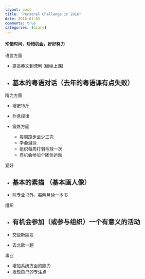 ```yaml
---
layout: post
title: "Personal Challenge in 2016"
date: 2016-01-05
comments: true
categories: [diary]
---
```

#### 珍惜时间，珍惜机会，好好努力
语言方面
  * 提高英文到流利 (继续上课)
  * 基本的粤语对话（去年的粤语课有点失败）
    -  

精力方面
  * 增肥15斤
  
  * 作息规律 
  
  * 锻炼方面
    - 每周跑步至少三次
    - 学会游泳 
    - 组织每周打羽毛球一次
    - 有机会参加个团体运动
 
爱好
  * 基本的素描 （基本画人像）
    -  
  
  * 除专业书外，每两月读一本书
  
组织
  * 有机会参加（或参与组织）一个有意义的活动
    -  

  * 交些新朋友
  * 去北欧一趟

事业
  * 增加系统方面的能力
  * 发现自己的专注点

